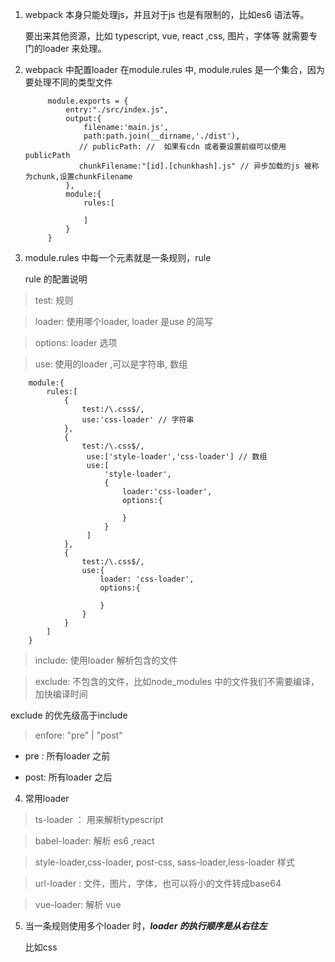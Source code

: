 1. webpack 本身只能处理js，并且对于js 也是有限制的，比如es6 语法等。

   要出来其他资源，比如 typescript, vue, react ,css, 图片，字体等 就需要专门的loader 来处理。

2. webpack 中配置loader 在module.rules 中, module.rules 是一个集合，因为要处理不同的类型文件

            module.exports = {
                entry:"./src/index.js",
                output:{
                    filename:'main.js',
                    path:path.join(__dirname,'./dist'),
                   // publicPath: //  如果有cdn 或者要设置前缀可以使用publicPath
                   chunkFilename:"[id].[chunkhash].js" // 异步加载的js 被称为chunk,设置chunkFilename
                },
                module:{
                    rules:[

                    ]
                }
            }

3. module.rules 中每一个元素就是一条规则，rule

   rule 的配置说明

> test: 规则

> loader: 使用哪个loader, loader 是use 的简写

> options: loader 选项

> use: 使用的loader ,可以是字符串, 数组

        module:{
            rules:[
                {
                    test:/\.css$/,
                    use:'css-loader' // 字符串
                },
                {
                    test:/\.css$/,
                     use:['style-loader','css-loader'] // 数组
                     use:[
                         'style-loader',
                         {
                             loader:'css-loader',
                             options:{

                             }
                         }
                     ]
                },
                {
                    test:/\.css$/,
                    use:{
                        loader: 'css-loader',
                        options:{
                            
                        }
                    }
                }
            ]
        }

> include: 使用loader 解析包含的文件

> exclude: 不包含的文件，比如node_modules 中的文件我们不需要编译，加快编译时间

   exclude 的优先级高于include

> enfore: "pre" | "post"

+ pre : 所有loader 之前

+ post: 所有loader 之后

4. 常用loader

> ts-loader ： 用来解析typescript

> babel-loader: 解析 es6 ,react

> style-loader,css-loader, post-css, sass-loader,less-loader 样式

> url-loader : 文件，图片，字体，也可以将小的文件转成base64

> vue-loader: 解析 vue 

5. 当一条规则使用多个loader 时，***loader 的执行顺序是从右往左***

   比如css

     